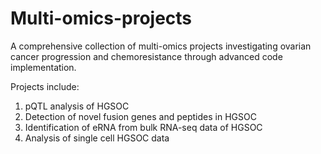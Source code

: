 # Multi-omics-projects

A comprehensive collection of multi-omics projects investigating ovarian cancer progression and chemoresistance through advanced code implementation.

Projects include:
1. pQTL analysis of HGSOC 
2. Detection of novel fusion genes and peptides in HGSOC 
3. Identification of eRNA from bulk RNA-seq data of HGSOC
4. Analysis of single cell HGSOC data


